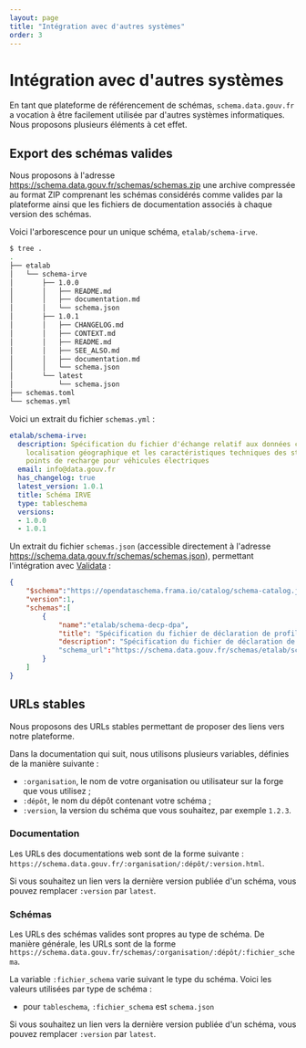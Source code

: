```yaml
---
layout: page
title: "Intégration avec d'autres systèmes"
order: 3
---
```

# Intégration avec d'autres systèmes
En tant que plateforme de référencement de schémas, `schema.data.gouv.fr` a vocation à être facilement utilisée par d'autres systèmes informatiques. Nous proposons plusieurs éléments à cet effet.

## Export des schémas valides
Nous proposons à l'adresse <https://schema.data.gouv.fr/schemas/schemas.zip> une archive compressée au format ZIP comprenant les schémas considérés comme valides par la plateforme ainsi que les fichiers de documentation associés à chaque version des schémas.

Voici l'arborescence pour un unique schéma, `etalab/schema-irve`.

```bash
$ tree .
.
├── etalab
│   └── schema-irve
│       ├── 1.0.0
│       │   ├── README.md
│       │   ├── documentation.md
│       │   └── schema.json
│       ├── 1.0.1
│       │   ├── CHANGELOG.md
│       │   ├── CONTEXT.md
│       │   ├── README.md
│       │   ├── SEE_ALSO.md
│       │   ├── documentation.md
│       │   └── schema.json
│       └── latest
│           └── schema.json
├── schemas.toml
└── schemas.yml
```

Voici un extrait du fichier `schemas.yml` :
```yaml
etalab/schema-irve:
  description: Spécification du fichier d'échange relatif aux données concernant la
    localisation géographique et les caractéristiques techniques des stations et des
    points de recharge pour véhicules électriques
  email: info@data.gouv.fr
  has_changelog: true
  latest_version: 1.0.1
  title: Schéma IRVE
  type: tableschema
  versions:
  - 1.0.0
  - 1.0.1
```

Un extrait du fichier `schemas.json` (accessible directement à l'adresse <https://schema.data.gouv.fr/schemas/schemas.json>), permettant l'intégration avec [Validata](https://validata.fr) :
```json
{
    "$schema":"https://opendataschema.frama.io/catalog/schema-catalog.json",
    "version":1,
    "schemas":[
        {
            "name":"etalab/schema-decp-dpa",
            "title": "Spécification du fichier de déclaration de profil d'acheteur",
            "description": "Spécification du fichier de déclaration de profil d'acheteur"
            "schema_url":"https://schema.data.gouv.fr/schemas/etalab/schema-decp-dpa/latest/schema.json"
        }
    ]
}
```

## URLs stables
Nous proposons des URLs stables permettant de proposer des liens vers notre plateforme.

Dans la documentation qui suit, nous utilisons plusieurs variables, définies de la manière suivante :
- `:organisation`, le nom de votre organisation ou utilisateur sur la forge que vous utilisez ;
- `:dépôt`, le nom du dépôt contenant votre schéma ;
- `:version`, la version du schéma que vous souhaitez, par exemple `1.2.3`.

### Documentation
Les URLs des documentations web sont de la forme suivante : `https://schema.data.gouv.fr/:organisation/:dépôt/:version.html`.

Si vous souhaitez un lien vers la dernière version publiée d'un schéma, vous pouvez remplacer `:version` par `latest`.

### Schémas
Les URLs des schémas valides sont propres au type de schéma. De manière générale, les URLs sont de la forme `https://schema.data.gouv.fr/schemas/:organisation/:dépôt/:fichier_schema`.

La variable `:fichier_schema` varie suivant le type du schéma. Voici les valeurs utilisées par type de schéma :
- pour `tableschema`, `:fichier_schema` est `schema.json`

Si vous souhaitez un lien vers la dernière version publiée d'un schéma, vous pouvez remplacer `:version` par `latest`.
